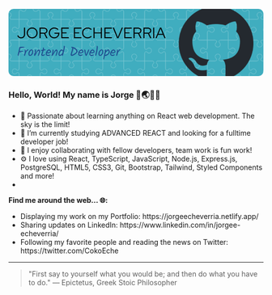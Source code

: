![Header Image](./github-header-image2.png)
### Hello, World! My name is Jorge 👋🌏👨‍💻
- 🌱 Passionate about learning anything on React web development. The sky is the limit! 
- 🔭 I’m currently studying ADVANCED REACT and looking for a fulltime developer job! 
- 👯 I enjoy collaborating with fellow developers, team work is fun work!
- ⚙️ I love using React, TypeScript, JavaScript, Node.js, Express.js, PostgreSQL, HTML5, CSS3, Git, Bootstrap, Tailwind, Styled Components and more!
- 
**Find me around the web... 🌐:**
<ul> 
  <li> Displaying my work on my Portfolio: https://jorgeecheverria.netlify.app/ </li>
  <li> Sharing updates on LinkedIn: https://www.linkedin.com/in/jorgee-echeverria/ </li>
  <li> Following my favorite people and reading the news on Twitter: https://twitter.com/CokoEche</li>
</ul>

---
>"First say to yourself what you would be; and then do what you have to do."
— Epictetus, Greek Stoic Philosopher
